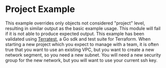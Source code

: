 # Project Example

This example overrides only objects not considered "project" level, resulting in similar output as the basic example usage.
This module will fail if it is not able to produce expected output.
This example has been validated using [Terratest](https://terratest.gruntwork.io/), a Go sdk and test suite for Terraform.
When starting a new project which you expect to manage with a team, it is often true that you want to use an existing VPC,
 but you want to create a new network segment, so you need a new subnet.
You will need a new security group for the new network, but you will want to use your current ssh key.
